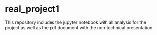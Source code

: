 # real_project1
This repository includes the jupyter notebook with all analysis for the project as well as the pdf document with the non-technical presentation
